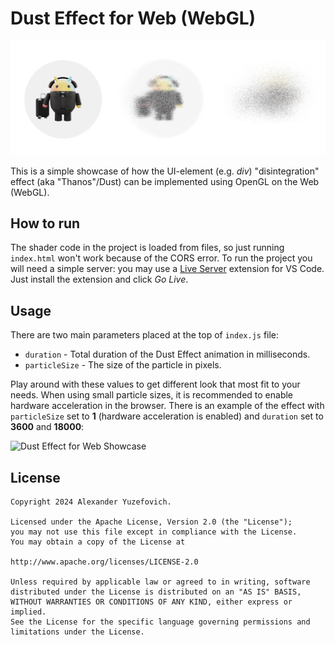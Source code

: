 # Dust Effect for Web (WebGL)

![Dust Effect for Web](art/dust-effect-webgl.png)

This is a simple showcase of how the UI-element (e.g. *div*) "disintegration" effect (aka "Thanos"/Dust) can be implemented using OpenGL on the Web (WebGL).

## How to run

The shader code in the project is loaded from files, so just running `index.html` won't work because of the CORS error. To run the project you will need a simple server: you may use a [Live Server](https://marketplace.visualstudio.com/items?itemName=ritwickdey.LiveServer) extension for VS Code. Just install the extension and click *Go Live*.

## Usage

There are two main parameters placed at the top of `index.js` file:
- `duration` - Total duration of the Dust Effect animation in milliseconds.
- `particleSize` - The size of the particle in pixels.

Play around with these values to get different look that most fit to your needs. When using small particle sizes, it is recommended to enable hardware acceleration in the browser. There is an example of the effect with `particleSize` set to **1** (hardware acceleration is enabled) and `duration` set to **3600** and **18000**:

![Dust Effect for Web Showcase](art/dust-effect-webgl.gif)

## License

    Copyright 2024 Alexander Yuzefovich.

    Licensed under the Apache License, Version 2.0 (the "License");
    you may not use this file except in compliance with the License.
    You may obtain a copy of the License at

    http://www.apache.org/licenses/LICENSE-2.0

    Unless required by applicable law or agreed to in writing, software
    distributed under the License is distributed on an "AS IS" BASIS,
    WITHOUT WARRANTIES OR CONDITIONS OF ANY KIND, either express or implied.
    See the License for the specific language governing permissions and
    limitations under the License.